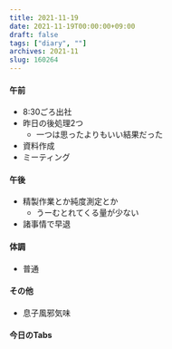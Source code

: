 ```yaml
---
title: 2021-11-19
date: 2021-11-19T00:00:00+09:00
draft: false
tags: ["diary", ""]
archives: 2021-11
slug: 160264
---
```

#### 午前
- 8:30ごろ出社
- 昨日の後処理2つ
  - 一つは思ったよりもいい結果だった
- 資料作成
- ミーティング
#### 午後
- 精製作業とか純度測定とか
  - うーむとれてくる量が少ない
- 諸事情で早退
#### 体調
- 普通
#### その他
- 息子風邪気味
#### 今日のTabs